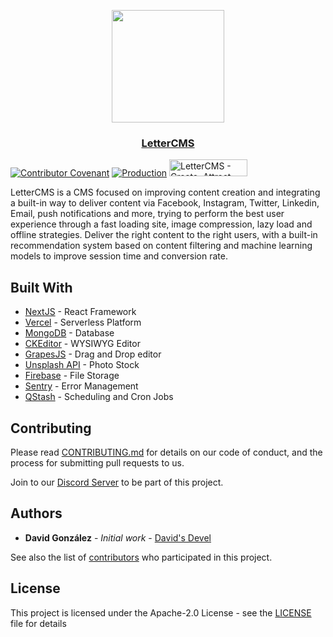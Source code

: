 <p align="center">
  <a href="https://lettercms.vercel.app">
    <img src="https://cdn.jsdelivr.net/gh/davidsdevel/lettercms-cdn/public/images/lettercms-logo-standalone.png" height="180">
    <h3 align="center">LetterCMS</h3>
  </a>
</p>



[![Contributor Covenant](https://img.shields.io/badge/Contributor%20Covenant-2.1-4baaaa.svg)](code_of_conduct.md)
[![Production](https://github.com/lettercms/lettercms/actions/workflows/production.yml/badge.svg)](https://github.com/lettercms/lettercms/actions/workflows/production.yml)
<a href="https://www.producthunt.com/posts/lettercms-create-attract-delight?utm_source=badge-featured&utm_medium=badge&utm_souce=badge-lettercms&#0045;create&#0045;attract&#0045;delight" target="_blank" style='display: inline-block;'>
<img src="https://api.producthunt.com/widgets/embed-image/v1/featured.svg?post_id=377602&theme=light" alt="LetterCMS&#0032;&#0045;&#0032;Create&#0044;&#0032;Attract&#0044;&#0032;Delight - CMS&#0032;focused&#0032;on&#0032;attraction&#0032;and&#0032;user&#0032;engagement | Product Hunt" style="width: 125px; height: 27px;" width="125" height="27" />
</a>

LetterCMS is a CMS focused on improving content creation and integrating a built-in way to deliver content via Facebook, Instagram, Twitter, Linkedin, Email, push notifications and more, trying to perform the best user experience through a fast loading site, image compression, lazy load and offline strategies. Deliver the right content to the right users, with a built-in recommendation system based on content filtering and machine learning models to improve session time and conversion rate.

## Built With

- [NextJS](https://nextjs.org) - React Framework
- [Vercel](https://vercel.com) - Serverless Platform
- [MongoDB](https://www.mongodb.com) - Database
- [CKEditor](https://ckeditor.com) - WYSIWYG Editor
- [GrapesJS](https://grapesjs.com) - Drag and Drop editor
- [Unsplash API](https://unsplash.com/) - Photo Stock
- [Firebase](https://firebase.google.com/) - File Storage
- [Sentry](https://sentry.io) - Error Management
- [QStash](https://upstash.com) - Scheduling and Cron Jobs

## Contributing

Please read [CONTRIBUTING.md](.github/CONTRIBUTING.md) for details on our code of conduct, and the process for submitting pull requests to us.

Join to our [Discord Server](https://discord.gg/XxYCqGZsvT) to be part of this project.

## Authors

- **David González** - _Initial work_ - [David's Devel](https://github.com/davidsdevel)

See also the list of [contributors](https://github.com/lettercms/lettercms/contributors) who participated in this project.

## License

This project is licensed under the Apache-2.0 License - see the [LICENSE](LICENSE) file for details
